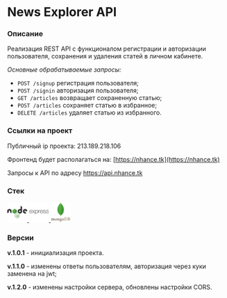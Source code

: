 # News Explorer API

### Описание

Реализация REST API с функционалом регистрации и авторизации пользователя, сохранения и удаления статей в личном кабинете.

_Основные обрабатываемые запросы:_

- `POST /signup` регистрация пользователя;
- `POST /signin` авторизация пользователя;
- `GET /articles` возвращает сохраненную статью;
- `POST /articles` сохраняет статью в избранное;
- `DELETE /articles` удаляет статью из избранного.

### Ссылки на проект

Публичный ip проекта: 213.189.218.106

Фронтенд будет располагаться на: [https://nhance.tk](https://nhance.tk)

Запросы к API по адресу https://api.nhance.tk

### Стек

<a href="https://nodejs.org" target="_blank"> <img src="https://raw.githubusercontent.com/devicons/devicon/master/icons/nodejs/nodejs-original-wordmark.svg" alt="nodejs" title="nodejs" width="46" height="46"/> </a> <a href="https://expressjs.com" target="_blank"> <img src="https://raw.githubusercontent.com/devicons/devicon/master/icons/express/express-original-wordmark.svg" alt="express" title="express" width="46" height="46"/> </a> <a href="https://www.mongodb.com/" target="_blank"> <img src="https://raw.githubusercontent.com/devicons/devicon/master/icons/mongodb/mongodb-original-wordmark.svg" alt="mongodb" width="46" height="46"/> </a>

### Версии

**v.1.0.1** - инициализация проекта.

**v.1.1.0** - изменены ответы пользователям, авторизация через куки заменена на jwt;

**v.1.2.0** - изменены настройки сервера, обновлены настройки CORS.
